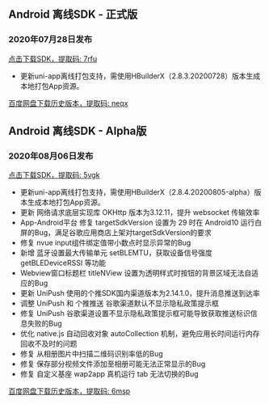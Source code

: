 ## Android 离线SDK - 正式版

### 2020年07月28日发布
[点击下载SDK，提取码: 7rfu](https://pan.baidu.com/s/14SZ-CjlbaNtGHk3CpamgXQ)

+ 更新uni-app离线打包支持，需使用HBuilderX（2.8.3.20200728）版本生成本地打包App资源。	


[百度网盘下载历史版本，提取码: neqx](https://pan.baidu.com/s/1Gpbnq3wLvvnRO6W-SlvVpA)



## Android 离线SDK - Alpha版

### 2020年08月06日发布
[点击下载SDK，提取码: 5vgk](https://pan.baidu.com/s/1NLBTW94Im_zg5R38Wiijdg) 

+ 更新uni-app离线打包支持，需使用HBuilderX（2.8.4.20200805-alpha）版本生成本地打包App资源。	
+ 更新 网络请求底层实现库 OKHttp 版本为3.12.11，提升 websocket 传输效率
+ App-Android平台 修复 targetSdkVersion 设置为 29 时在 Android10 运行白屏的Bug，满足谷歌应用商店上架对targetSdkVersion的要求
+ 修复 nvue input组件绑定值带小数点时显示异常的Bug
+ 新增 蓝牙设置最大传输单元 setBLEMTU，获取设备信号强度 getBLEDeviceRSSI 等功能
+ Webview窗口标题栏 titleNView 设置为透明样式时按钮的背景区域无法自适应的Bug
+ 更新 UniPush 使用的个推SDK国内渠道版本为2.14.1.0，提升消息推送到达率
+ 调整 UniPush 和 个推推送 谷歌渠道默认不显示隐私政策提示框
+ 修复 UniPush 谷歌渠道设置不显示隐私政策提示框可能导致获取推送标识信息失败的Bug
+ 优化 native.js 自动回收对象 autoCollection 机制，避免应用长时间运行内存回收不及时的问题
+ 修复 从相册图片中扫描二维码识别率低的Bug
+ 修复 保存部分视频文件添加至相册可能无法正常显示的Bug
+ 修复 自定义基座 wap2app 真机运行 tab 无法切换的Bug

[百度网盘下载历史版本，提取码: 6msp](https://pan.baidu.com/s/10fne34bwxWGtDJTd4PhroA)
